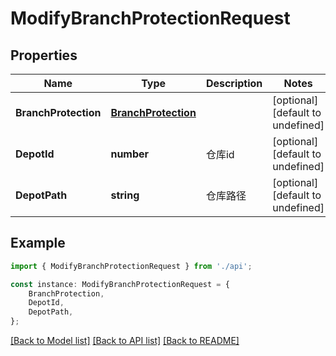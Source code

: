 # ModifyBranchProtectionRequest


## Properties

Name | Type | Description | Notes
------------ | ------------- | ------------- | -------------
**BranchProtection** | [**BranchProtection**](BranchProtection.md) |  | [optional] [default to undefined]
**DepotId** | **number** | 仓库id | [optional] [default to undefined]
**DepotPath** | **string** | 仓库路径 | [optional] [default to undefined]

## Example

```typescript
import { ModifyBranchProtectionRequest } from './api';

const instance: ModifyBranchProtectionRequest = {
    BranchProtection,
    DepotId,
    DepotPath,
};
```

[[Back to Model list]](../README.md#documentation-for-models) [[Back to API list]](../README.md#documentation-for-api-endpoints) [[Back to README]](../README.md)
